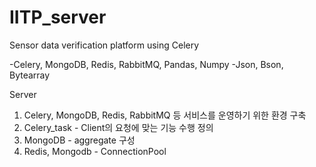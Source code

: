 # IITP_server
Sensor data verification platform using Celery

-Celery, MongoDB, Redis, RabbitMQ, Pandas, Numpy
-Json, Bson, Bytearray

Server
  1. Celery, MongoDB, Redis, RabbitMQ 등 서비스를 운영하기 위한 환경 구축
  2. Celery_task - Client의 요청에 맞는 기능 수행 정의
  3. MongoDB - aggregate 구성
  4. Redis, Mongodb - ConnectionPool
